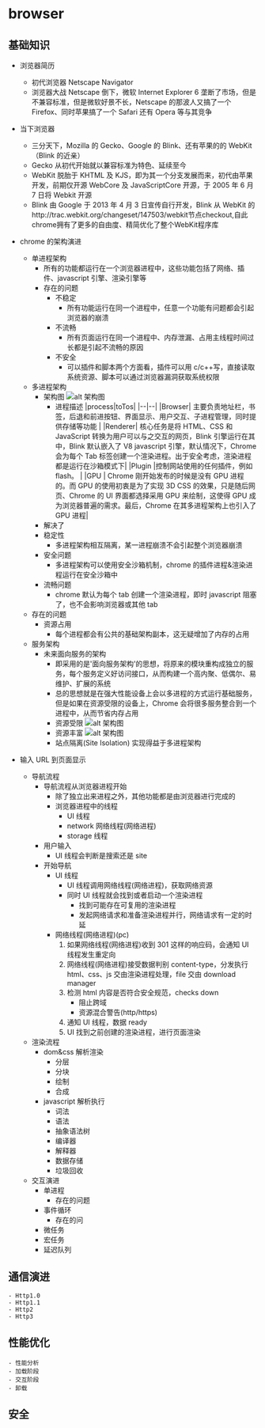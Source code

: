 # browser

## 基础知识

-   浏览器简历
    -   初代浏览器 Netscape Navigator
    -   浏览器大战 Netscape 倒下，微软 Internet Explorer 6 垄断了市场，但是不兼容标准，但是微软好景不长，Netscape 的那波人又搞了一个 Firefox、同时苹果搞了一个 Safari 还有 Opera 等与其竞争
-   当下浏览器
    -   三分天下，Mozilla 的 Gecko、Google 的 Blink、还有苹果的的 WebKit（Blink 的近亲）
    -   Gecko 从初代开始就以兼容标准为特色、延续至今
    -   WebKit 脱胎于 KHTML 及 KJS，即为其一个分支发展而来，初代由苹果开发，前期仅开源 WebCore 及 JavaScriptCore 开源，于 2005 年 6 月 7 日将 Webkit 开源
    -   Blink 由 Google 于 2013 年 4 月 3 日宣传自行开发，Blink 从 WebKit 的http://trac.webkit.org/changeset/147503/webkit节点checkout,自此chrome拥有了更多的自由度、精简优化了整个WebKit程序库
-   chrome 的架构演进

    -   单进程架构
        -   所有的功能都运行在一个浏览器进程中，这些功能包括了网络、插件、javascript 引擎、渲染引擎等
        -   存在的问题
            -   不稳定
                -   所有功能运行在同一个进程中，任意一个功能有问题都会引起浏览器的崩溃
            -   不流畅
                -   所有页面运行在同一个进程中、内存泄漏、占用主线程时间过长都是引起不流畅的原因
            -   不安全
                -   可以插件和脚本两个方面看，插件可以用 c/c++写，直接读取系统资源、脚本可以通过浏览器漏洞获取系统权限
    -   多进程架构
        -   架构图
            ![alt 架构图](./browser-arch2.png)
            -   进程描述
                |process|toTos|
                |--|--|
                |Browser| 主要负责地址栏，书签，后退和前进按钮、界面显示、用户交互、子进程管理，同时提供存储等功能 |
                |Renderer| 核心任务是将 HTML、CSS 和 JavaScript 转换为用户可以与之交互的网页，Blink 引擎运行在其中，Blink 默认嵌入了 V8 javascript 引擎，默认情况下，Chrome 会为每个 Tab 标签创建一个渲染进程。出于安全考虑，渲染进程都是运行在沙箱模式下|
                |Plugin |控制网站使用的任何插件，例如 flash。 |
                |GPU | Chrome 刚开始发布的时候是没有 GPU 进程的。而 GPU 的使用初衷是为了实现 3D CSS 的效果，只是随后网页、Chrome 的 UI 界面都选择采用 GPU 来绘制，这使得 GPU 成为浏览器普遍的需求。最后，Chrome 在其多进程架构上也引入了 GPU 进程|
        -   解决了
        -   稳定性
            -   多进程架构相互隔离，某一进程崩溃不会引起整个浏览器崩溃
        -   安全问题
            -   多进程架构可以使用安全沙箱机制，chrome 的插件进程&渲染进程运行在安全沙箱中
        -   流畅问题
            -   chrome 默认为每个 tab 创建一个渲染进程，即时 javascript 阻塞了，也不会影响浏览器或其他 tab
    -   存在的问题
        -   资源占用
            -   每个进程都会有公共的基础架构副本，这无疑增加了内存的占用
    -   服务架构
        -   未来面向服务的架构
            -   即采用的是'面向服务架构'的思想，将原来的模块重构成独立的服务，每个服务定义好访问接口，从而构建一个高内聚、低偶尔、易维护、扩展的系统
            -   总的思想就是在强大性能设备上会以多进程的方式运行基础服务，但是如果在资源受限的设备上，Chrome 会将很多服务整合到一个进程中，从而节省内存占用
            -   资源受限
                ![alt 架构图](./servicfication-low.png)
            -   资源丰富
                ![alt 架构图](./servicfication.png)
            -   站点隔离(Site Isolation) 实现得益于多进程架构

-   输入 URL 到页面显示
    -   导航流程
        -   导航流程从浏览器进程开始
            -   除了独立出来进程之外，其他功能都是由浏览器进行完成的
            -   浏览器进程中的线程
                -   UI 线程
                -   network 网络线程(网络进程)
                -   storage 线程
        -   用户输入
            -   UI 线程会判断是搜索还是 site
        -   开始导航
            -   UI 线程
                -   UI 线程调用网络线程(网络进程)，获取网络资源
                -   同时 UI 线程就会找到或者启动一个渲染进程
                    -   找到可能存在可复用的渲染进程
                    -   发起网络请求和准备渲染进程并行，网络请求有一定的时延
            -   网络线程(网络进程)(pc)
                1. 如果网络线程(网络进程)收到 301 这样的响应码，会通知 UI 线程发生重定向
                2. 网络线程(网络进程)接受数据判别 content-type，分发执行 html、css、js 交由渲染进程处理，file 交由 download manager
                3. 检测 html 内容是否符合安全规范，checks down
                    - 阻止跨域
                    - 资源混合警告(http/https)
                4. 通知 UI 线程，数据 ready
                5. UI 找到之前创建的渲染进程，进行页面渲染
    -   渲染流程
        -   dom&css 解析渲染
            -   分层
            -   分块
            -   绘制
            -   合成
        -   javascript 解析执行
            -   词法
            -   语法
            -   抽象语法树
            -   编译器
            -   解释器
            -   数据存储
            -   垃圾回收
    -   交互演进
        -   单进程
            -   存在的问题
        -   事件循环
            -   存在的问
        -   微任务
        -   宏任务
        -   延迟队列

## 通信演进

    - Http1.0
    - Http1.1
    - Http2
    - Http3

## 性能优化

    - 性能分析
    - 加载阶段
    - 交互阶段
    - 卸载

## 安全
